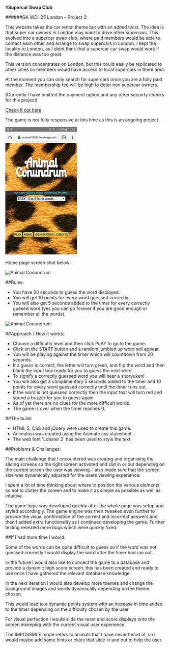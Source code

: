 #**Supercar Swap Club**

######GA WDI-25 London - Project 2:

This website takes the car rental theme but with an added twist. The idea is that super car owners in London may want to drive other supercars. This evolved into a supercar swap club, where paid members would be able to contact each other and arrange to swap supercars in London. I kept the locality to London, as I didnt think that a supercar car swap would work if the distance was too great.

This version concentrates on London, but this could easily be replicated to other cities so members would have access to local supercars in there area. 

At the moment you can only search for supercars once you are a fully paid member. The membership fee will be high to deter non supercar owners.

(Currently I have omitted the payment option and any other secuirty checks for this project)

[Check it out here](https://fast-atoll-53678.herokuapp.com/)

The game is not fully responsive at this time as this is an ongoing project.

![Animal Conundrum - Mobile screen shot 1](https://github.com/1Guv/project-1/blob/master/images/AC-mobile-1-small.jpeg?raw=true "Animal Word Conundrum - Mobile screen shot")

Home page screen shot below:

![Animal Conundrum](https://github.com/1Guv/project-1/blob/master/images/Animal-Conundrum-1%20.png?raw=true "Animal Word Conundrum - screen shot")

##Rules:

* You have 20 seconds to guess the word displayed.
* You will get 10 points for every word guessed correctly.
* You will also get 5 seconds added to the timer for every correctly guesed word (yes you can go forever if you are good enough or remember all the words).

![Animal Conundrum](https://github.com/1Guv/project-1/blob/master/images/Animal-Conundrum-2.png?raw=true "Animal Word Conundrum - screen shot")

##Approach / How it works:

* Choose a difficulty level and then click PLAY to go to the game.
* Click on the START button and a random jumbled up word will appear.
* You will be playing against the timer which will countdown from 20 seconds.
* If a guess is correct, the letter will turn green, and flip the word and then blank the input box ready for you to guess the next word.
* To signify a correctly guessed word you will hear a shoryuken!
* You will also get a complimentary 5 seconds added to the timer and 10 points for every word guessed correctly until the timer runs out.
* If the word is not guessed correctly then the input text will turn red and sound a buzzer for you to guess again.
* As of yet there are no clues for the more difficult words.
* The game is over when the timer reaches 0.

##The build:

* HTML 5, CSS and jQuery were used to create this game.
* Animation was created using the Animate.css stylesheet.
* The web font 'Lobster 2' has been used to style the text.

##Problems & Challenges:

The main challenge that I encountered was creatng and organising the sliding screens so the right screen activated and slid in or out depending on the current screen the user was viewing. I also made sure that the screen size was dynamically adjusted for the users viewing experience.

I spent a lot of time thinking about where to position the various elements so not to clutter the screen and to make it as simple as possible as well as intuitive.

The game logic was developed quickly after the whole page was setup and styled accordingly. The game engine was then tweaked even further to provide the visual confirmation of the correct and incorrect answers and then I added extra functionality as I continued developing the game. Further testing revealed more bugs which were quickly fixed.

##If I had more time I would:

Some of the words can be quite difficult to guess so if the word was not guessed correctly I would display the word after the timer had ran out.

In the future I would also like to connect the game to a database and provide a dynamic high score screen, this has been created and ready to use once I have gathered the relevant database knowledge.

In the next iteration I would also develop more themes and change the background images and words dynamically depending on the theme chosen.

This would lead to a dynamic points system with an increase in time added to the timer depending on the difficulty chosen by the user.

For visual perfection I would slide the reset and score displays onto the screen inkeeping with the current visual user experience.

The IMPOSSIBLE mode refers to animals that I have never heard of, so I would maybe add some hints or clues that slide in and out to help the user.

